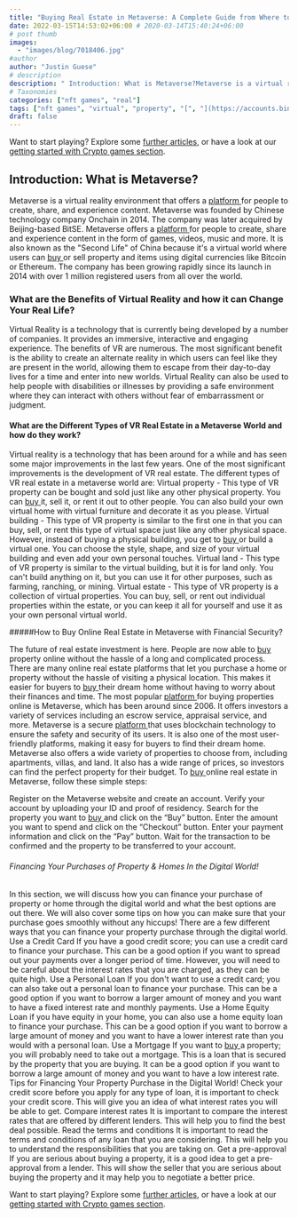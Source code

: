 ```yaml
---
title: "Buying Real Estate in Metaverse: A Complete Guide from Where to Start & What to Expect"
date: 2022-03-15T14:53:02+06:00 # 2020-03-14T15:40:24+06:00
# post thumb
images:
  - "images/blog/7018406.jpg"
#author
author: "Justin Guese"
# description
description: " Introduction: What is Metaverse?Metaverse is a virtual reality environment that offers a [ platform ](https://accounts.binance.com/en/register?ref=3709235"
# Taxonomies
categories: ["nft games", "real"]
tags: ["nft games", "virtual", "property", "[", "](https://accounts.binance.com/en/register?ref=37092355)", "want", "metaverse"]
draft: false
---
```



Want to start playing? Explore some [further articles](/blog/), or have a look at our [getting started with Crypto games section](/services/how-do-i-get-started/).


## Introduction: What is Metaverse?

Metaverse is a virtual reality environment that offers a [ platform ](https://accounts.binance.com/en/register?ref=37092355) for people to create, share, and experience content.
Metaverse was founded by Chinese technology company Onchain in 2014. The company was later acquired by Beijing-based BitSE. Metaverse offers a [ platform ](https://accounts.binance.com/en/register?ref=37092355) for people to create, share and experience content in the form of games, videos, music and more. It is also known as the "Second Life" of China because it's a virtual world where users can [ buy ](https://accounts.binance.com/en/register?ref=37092355) or sell property and items using digital currencies like Bitcoin or Ethereum.
The company has been growing rapidly since its launch in 2014 with over 1 million registered users from all over the world.

### What are the Benefits of Virtual Reality and how it can Change Your Real Life?

Virtual Reality is a technology that is currently being developed by a number of companies. It provides an immersive, interactive and engaging experience. The benefits of VR are numerous.
The most significant benefit is the ability to create an alternate reality in which users can feel like they are present in the world, allowing them to escape from their day-to-day lives for a time and enter into new worlds.
Virtual Reality can also be used to help people with disabilities or illnesses by providing a safe environment where they can interact with others without fear of embarrassment or judgment.

#### What are the Different Types of VR Real Estate in a Metaverse World and how do they work?

Virtual reality is a technology that has been around for a while and has seen some major improvements in the last few years. One of the most significant improvements is the development of VR real estate.
The different types of VR real estate in a metaverse world are:
Virtual property - This type of VR property can be bought and sold just like any other physical property. You can [ buy ](https://accounts.binance.com/en/register?ref=37092355) it, sell it, or rent it out to other people. You can also build your own virtual home with virtual furniture and decorate it as you please.
Virtual building - This type of VR property is similar to the first one in that you can buy, sell, or rent this type of virtual space just like any other physical space. However, instead of buying a physical building, you get to [ buy ](https://accounts.binance.com/en/register?ref=37092355) or build a virtual one. You can choose the style, shape, and size of your virtual building and even add your own personal touches. 
Virtual land - This type of VR property is similar to the virtual building, but it is for land only. You can't build anything on it, but you can use it for other purposes, such as farming, ranching, or mining. 
Virtual estate - This type of VR property is a collection of virtual properties. You can buy, sell, or rent out individual properties within the estate, or you can keep it all for yourself and use it as your own personal virtual world.

#####How to Buy Online Real Estate in Metaverse with Financial Security?

The future of real estate investment is here. People are now able to [ buy ](https://accounts.binance.com/en/register?ref=37092355) property online without the hassle of a long and complicated process.
There are many online real estate platforms that let you purchase a home or property without the hassle of visiting a physical location. This makes it easier for buyers to [ buy ](https://accounts.binance.com/en/register?ref=37092355) their dream home without having to worry about their finances and time.
The most popular [ platform ](https://accounts.binance.com/en/register?ref=37092355) for buying properties online is Metaverse, which has been around since 2006. It offers investors a variety of services including an escrow service, appraisal service, and more.
Metaverse is a secure [ platform ](https://accounts.binance.com/en/register?ref=37092355) that uses blockchain technology to ensure the safety and security of its users. 
It is also one of the most user-friendly platforms, making it easy for buyers to find their dream home. Metaverse also offers a wide variety of properties to choose from, including apartments, villas, and land. It also has a wide range of prices, so investors can find the perfect property for their budget. 
To [ buy ](https://accounts.binance.com/en/register?ref=37092355) online real estate in Metaverse, follow these simple steps: 

Register on the Metaverse website and create an account. 
Verify your account by uploading your ID and proof of residency. 
Search for the property you want to [ buy ](https://accounts.binance.com/en/register?ref=37092355) and click on the “Buy” button. 
Enter the amount you want to spend and click on the “Checkout” button. 
Enter your payment information and click on the “Pay” button. 
Wait for the transaction to be confirmed and the property to be transferred to your account.

###### Financing Your Purchases of Property & Homes In the Digital World!

In this section, we will discuss how you can finance your purchase of property or home through the digital world and what the best options are out there. We will also cover some tips on how you can make sure that your purchase goes smoothly without any hiccups!
There are a few different ways that you can finance your property purchase through the digital world. 
Use a Credit Card If you have a good credit score; you can use a credit card to finance your purchase. This can be a good option if you want to spread out your payments over a longer period of time. However, you will need to be careful about the interest rates that you are charged, as they can be quite high. 
Use a Personal Loan If you don't want to use a credit card; you can also take out a personal loan to finance your purchase. This can be a good option if you want to borrow a larger amount of money and you want to have a fixed interest rate and monthly payments. 
Use a Home Equity Loan if you have equity in your home, you can also use a home equity loan to finance your purchase. This can be a good option if you want to borrow a large amount of money and you want to have a lower interest rate than you would with a personal loan. 
Use a Mortgage If you want to [ buy ](https://accounts.binance.com/en/register?ref=37092355) a property; you will probably need to take out a mortgage. This is a loan that is secured by the property that you are buying. It can be a good option if you want to borrow a large amount of money and you want to have a low interest rate. 
Tips for Financing Your Property Purchase in the Digital World! 
Check your credit score before you apply for any type of loan, it is important to check your credit score. This will give you an idea of what interest rates you will be able to get. 
Compare interest rates It is important to compare the interest rates that are offered by different lenders. This will help you to find the best deal possible. 
Read the terms and conditions It is important to read the terms and conditions of any loan that you are considering. This will help you to understand the responsibilities that you are taking on. 
Get a pre-approval If you are serious about buying a property, it is a good idea to get a pre-approval from a lender. This will show the seller that you are serious about buying the property and it may help you to negotiate a better price.


Want to start playing? Explore some [further articles](/blog/), or have a look at our [getting started with Crypto games section](/services/how-do-i-get-started/).

